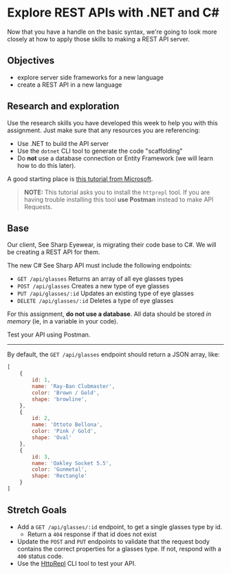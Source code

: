 # Explore REST APIs with .NET and C#

Now that you have a handle on the basic syntax, we're going to look more closely at how to apply those skills to making a REST API server.

## Objectives

- explore server side frameworks for a new language
- create a REST API in a new language

## Research and exploration

Use the research skills you have developed this week to help you with this assignment. Just make sure that any resources you are referencing:

- Use .NET to build the API server
- Use the `dotnet` CLI tool to generate the code "scaffolding"
- Do **not** use a database connection or Entity Framework (we will learn how to do this later).

A good starting place is [this tutorial from Microsoft](https://docs.microsoft.com/en-us/learn/modules/build-web-api-aspnet-core/).

> **NOTE:** This tutorial asks you to install the `httprepl` tool. If you are having trouble installing this tool **use Postman** instead to make API Requests.

## Base

Our client, See Sharp Eyewear, is migrating their code base to C#. We will be creating a REST API for them.

The new C# See Sharp API must include the following endpoints:

- `GET /api/glasses` Returns an array of all eye glasses types
- `POST /api/glasses` Creates a new type of eye glasses
- `PUT /api/glasses/:id` Updates an existing type of eye glasses
- `DELETE /api/glasses/:id` Deletes a type of eye glasses

For this assignment, **do not use a database**. All data should be stored _in memory_ (ie, in a variable in your code).

Test your API using Postman.

----

By default, the `GET /api/glasses` endpoint should return a JSON array, like:

```js
[
    {
        id: 1,
        name: 'Ray-Ban Clubmaster',
        color: 'Brown / Gold',
        shape: 'browline',
    },
    {
        id: 2,
        name: 'Ottoto Bellona',
        color: 'Pink / Gold',
        shape: 'Oval'
    },
    {
        id: 3,
        name: 'Oakley Socket 5.5',
        color: 'Gunmetal',
        shape: 'Rectangle'
    }
]
```


## Stretch Goals

- Add a `GET /api/glasses/:id` endpoint, to get a single glasses type by id.
  - Return a `404` response if that id does not exist
- Update the `POST` and `PUT` endpoints to validate that the request body contains the correct properties for a glasses type. If not, respond with a `400` status code.
- Use the [HttpRepl](https://docs.microsoft.com/en-us/aspnet/core/web-api/http-repl/?view=aspnetcore-5.0&tabs=macos) CLI tool to test your API.
